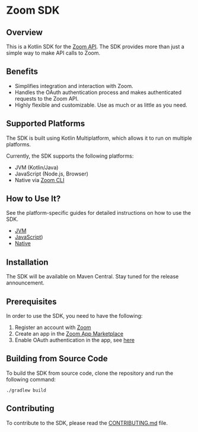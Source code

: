 # Zoom SDK

## Overview
This is a Kotlin SDK for the [Zoom API](https://marketplace.zoom.us/docs/api-reference/introduction).
The SDK provides more than just a simple way to make API calls to Zoom.

## Benefits
* Simplifies integration and interaction with Zoom.
* Handles the OAuth authentication process and makes authenticated requests to the Zoom API.
* Highly flexible and customizable. Use as much or as little as you need.

## Supported Platforms
The SDK is built using Kotlin Multiplatform, which allows it to run on multiple platforms.

Currently, the SDK supports the following platforms:
* JVM (Kotlin/Java)
* JavaScript (Node.js, Browser)
* Native via [Zoom CLI](./cli/README.md)

## How to Use It?
See the platform-specific guides for detailed instructions on how to use the SDK.
* [JVM](doc/usage-jvm.md)
* [JavaScript](doc/usage-js.md))
* [Native](./cli/README.md)

## Installation
The SDK will be available on Maven Central. Stay tuned for the release announcement.

## Prerequisites
In order to use the SDK, you need to have the following:
1. Register an account with [Zoom](https://zoom.us/)
2. Create an app in the [Zoom App Marketplace](https://marketplace.zoom.us/)
3. Enable OAuth authentication in the app, see [here](https://developers.zoom.us/docs/zoom-apps/authentication)

## Building from Source Code
To build the SDK from source code, clone the repository and run the following command:

```shell
./gradlew build
```

## Contributing
To contribute to the SDK, please read the [CONTRIBUTING.md](CONTRIBUTING.md) file.
